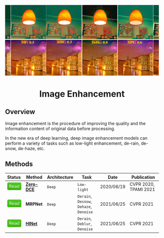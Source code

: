 <div align="center">
<img width="800" src="data/image_enhancement.png">

Image Enhancement
=============================
</div>

## Overview

Image enhancement is the procedure of improving the quality and the
information content of original data before processing.

In the new era of deep learning, deep image enhancement models can perform a
variety of tasks such as low-light enhancement, de-rain, de-snow, de-haze, etc.

## Methods

| Status                                | Method                      | Architecture | Task                                    | Date       | Publication                     |
|:--------------------------------------|-----------------------------|--------------|-----------------------------------------|------------|---------------------------------|
| <img src="../../data/badge/read.svg"> | [**Zero-DCE**](zero_dce.md) | `Deep`       | `Low-light`                             | 2020/06/19 | CVPR&nbsp;2020, TPAMI&nbsp;2021 |
| <img src="../../data/badge/read.svg"> | **MRPNet**                  | `Deep`       | `Derain`, `Desnow`, `Dehaze`, `Denoise` | 2021/06/25 | CVPR&nbsp;2021                  |
| <img src="../../data/badge/read.svg"> | [**HINet**](hinet.md)       | `Deep`       | `Derain`, `Deblur`, `Denoise`           | 2021/06/25 | CVPR&nbsp;2021                  |
